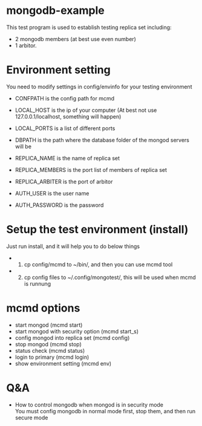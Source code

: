 # mongodb-example
This test program is used to establish testing replica set including:
- 2 mongodb members (at best use even number)
- 1 arbitor.  

# Environment setting

You need to modify settings in config/envinfo for your testing environment
- CONFPATH is the config path for mcmd  

- LOCAL_HOST is the ip of your computer (At best not use 127.0.0.1/localhost, something will happen)  
- LOCAL_PORTS is a list of different ports  
  
- DBPATH is the path where the database folder of the mongod servers will be  
  
- REPLICA_NAME is the name of replica set  
- REPLICA_MEMBERS is the port list of members of replica set  
- REPLICA_ARBITER is the port of arbitor  
  
- AUTH_USER is the user name
- AUTH_PASSWORD is the password
  
# Setup the test environment (install)  
Just run install, and it will help you to do below things
- 1. cp config/mcmd to ~/bin/, and then you can use mcmd tool 
- 2. cp config files to ~/.config/mongotest/, this will be used when mcmd is runnung  
  
# mcmd options
  
- start mongod (mcmd start)  
- start mongod with security option (mcmd start_s)  
- config mongod into replica set (mcmd config)
- stop mongod (mcmd stop)  
- status check (mcmd status)  
- login to primary (mcmd login)  
- show environment setting (mcmd env)

# Q&A

* How to control mongodb when mongod is in security mode <br>
     You must config mongodb in normal mode first, stop them, and then run secure mode
